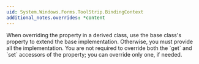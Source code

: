 ```yaml
---
uid: System.Windows.Forms.ToolStrip.BindingContext
additional_notes.overrides: *content
---
```


<p>When overriding the <xref href="System.Windows.Forms.Control.BindingContext"></xref> property in a derived class, use the base class's <xref href="System.Windows.Forms.Control.BindingContext"></xref> property to extend the base implementation. Otherwise, you must provide all the implementation. You are not required to override both the `get` and `set` accessors of the <xref href="System.Windows.Forms.Control.BindingContext"></xref> property; you can override only one, if needed.</p>


